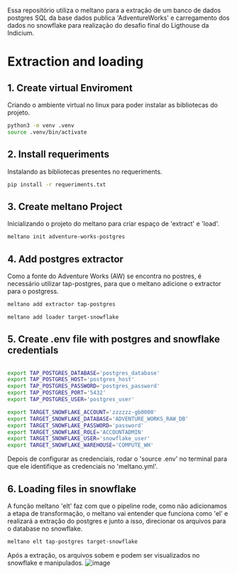 Essa repositório utiliza o meltano para a extração de um banco de dados postgres SQL da base dados publica 'AdventureWorks' e carregamento dos dados no snowflake para realização do desafio final do Ligthouse da Indicium.


# Extraction and loading

## 1. Create virtual Enviroment
Criando o ambiente virtual no linux para poder instalar as bibliotecas do projeto.

```bash
python3 -m venv .venv
source .venv/bin/activate
```

## 2. Install requeriments
Instalando as bibliotecas presentes no requeriments.

```bash
pip install -r requeriments.txt
```

## 3. Create meltano Project
Inicializando o projeto do meltano para criar espaço de 'extract' e 'load'.

```bash
meltano init adventure-works-postgres
```

## 4. Add postgres extractor
Como a fonte do Adventure Works (AW) se encontra no postres, é necessário utilizar tap-postgres, para que o meltano
adicione o extractor para o postgress.

```bash
meltano add extractor tap-postgres

meltano add loader target-snowflake
```

## 5. Create .env file with postgres and snowflake credentials

```bash

export TAP_POSTGRES_DATABASE='postgres_database'
export TAP_POSTGRES_HOST='postgres_host'
export TAP_POSTGRES_PASSWORD='postgres_password'
export TAP_POSTGRES_PORT='5432'
export TAP_POSTGRES_USER='postgres_user'

export TARGET_SNOWFLAKE_ACCOUNT='zzzzzz-gb0000'
export TARGET_SNOWFLAKE_DATABASE='ADVENTURE_WORKS_RAW_DB'
export TARGET_SNOWFLAKE_PASSWORD='password'
export TARGET_SNOWFLAKE_ROLE='ACCOUNTADMIN'
export TARGET_SNOWFLAKE_USER='snowflake_user'
export TARGET_SNOWFLAKE_WAREHOUSE='COMPUTE_WH'

```

Depois de configurar as credenciais, rodar o 'source .env' no terminal para que ele identifique as credenciais no 'meltano.yml'.

## 6. Loading files in snowflake
A função meltano 'elt' faz com que o pipeline rode, como não adicionamos a etapa de transformação, o meltano vai entender que
funciona como 'el' e realizará a extração do postgres e junto a isso, direcionar os arquivos para o database no snowflake.

```bash
meltano elt tap-postgres target-snowflake
```
Após a extração, os arquivos sobem e podem ser visualizados no snowflake e manipulados.
![image](https://github.com/user-attachments/assets/b27948b1-e35d-47ee-8d16-cbbe4af3f1fb)
